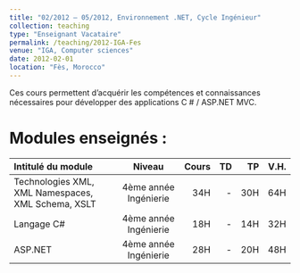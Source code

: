 ```yaml
---
title: "02/2012 – 05/2012, Environnement .NET, Cycle Ingénieur"
collection: teaching
type: "Enseignant Vacataire"
permalink: /teaching/2012-IGA-Fes
venue: "IGA, Computer sciences"
date: 2012-02-01
location: "Fès, Morocco"
---
```


Ces cours permettent d’acquérir les compétences et connaissances nécessaires pour développer des applications C # / ASP.NET MVC.

Modules enseignés :
======

| Intitulé du module | Niveau | Cours | TD | TP | V.H. |
|:--------|:-------:|--------:|--------:|--------:|--------:|
| Technologies XML, XML Namespaces, XML Schema, XSLT | 4ème année Ingénierie | 34H | -  | 30H | 64H |
| Langage C# | 4ème année Ingénierie | 18H | - | 14H | 32H |
| ASP.NET | 4ème année Ingénierie | 28H | - | 20H | 48H |
